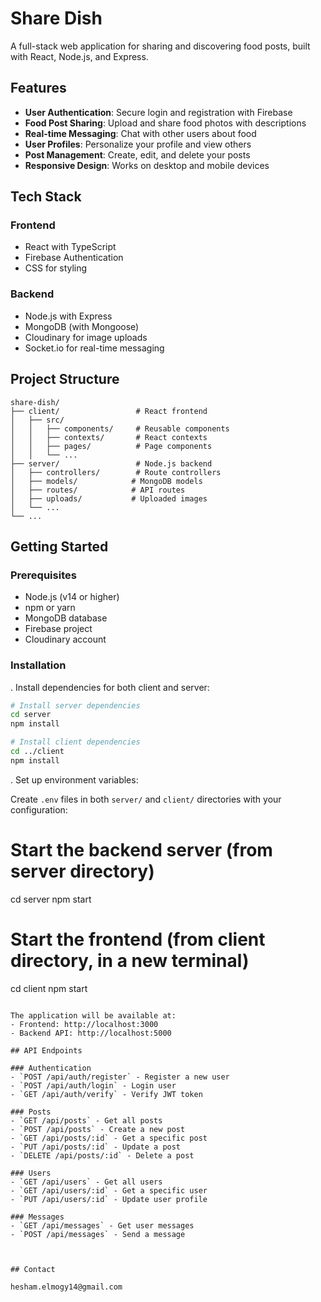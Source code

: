 # Share Dish

A full-stack web application for sharing and discovering food posts, built with React, Node.js, and Express.

## Features

- **User Authentication**: Secure login and registration with Firebase
- **Food Post Sharing**: Upload and share food photos with descriptions
- **Real-time Messaging**: Chat with other users about food
- **User Profiles**: Personalize your profile and view others
- **Post Management**: Create, edit, and delete your posts
- **Responsive Design**: Works on desktop and mobile devices

## Tech Stack

### Frontend
- React with TypeScript
- Firebase Authentication
- CSS for styling

### Backend
- Node.js with Express
- MongoDB (with Mongoose)
- Cloudinary for image uploads
- Socket.io for real-time messaging

## Project Structure

```
share-dish/
├── client/                 # React frontend
│   ├── src/
│   │   ├── components/     # Reusable components
│   │   ├── contexts/       # React contexts
│   │   ├── pages/          # Page components
│   │   └── ...
├── server/                 # Node.js backend
│   ├── controllers/        # Route controllers
│   ├── models/            # MongoDB models
│   ├── routes/            # API routes
│   ├── uploads/           # Uploaded images
│   └── ...
└── ...
```

## Getting Started

### Prerequisites
- Node.js (v14 or higher)
- npm or yarn
- MongoDB database
- Firebase project
- Cloudinary account

### Installation

. Install dependencies for both client and server:
```bash
# Install server dependencies
cd server
npm install

# Install client dependencies
cd ../client
npm install
```

. Set up environment variables:

Create `.env` files in both `server/` and `client/` directories with your configuration:





# Start the backend server (from server directory)
cd server
npm start

# Start the frontend (from client directory, in a new terminal)
cd client
npm start
```

The application will be available at:
- Frontend: http://localhost:3000
- Backend API: http://localhost:5000

## API Endpoints

### Authentication
- `POST /api/auth/register` - Register a new user
- `POST /api/auth/login` - Login user
- `GET /api/auth/verify` - Verify JWT token

### Posts
- `GET /api/posts` - Get all posts
- `POST /api/posts` - Create a new post
- `GET /api/posts/:id` - Get a specific post
- `PUT /api/posts/:id` - Update a post
- `DELETE /api/posts/:id` - Delete a post

### Users
- `GET /api/users` - Get all users
- `GET /api/users/:id` - Get a specific user
- `PUT /api/users/:id` - Update user profile

### Messages
- `GET /api/messages` - Get user messages
- `POST /api/messages` - Send a message



## Contact

hesham.elmogy14@gmail.com

